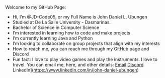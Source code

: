 Welcome to my GitHub Page:
- Hi, I’m @JD-Code05, or my Full Name is John Daniel L. Ubungen
- Studied at De La Salle University - Dasmarinas.
- Bachelor of Science in Computer Science
- I’m interested in learning how to code and make projects
- I’m currently learning Java and Python
- I’m looking to collaborate on group projects that align with my interests
- How to reach me, you can reach me through my GitHub page and Discord
- Fun fact: I love to play video games and play the instruments. I love to travel.
You can email me, here, and other details:
[Email](mailto:jdubungen805@gmailcom) 
[Discord](https://discord.com/users/748075055006744656)
LinkedIn](https://www.linkedin.com/in/john-daniel-ubungen)

<!---
JD-Code05/JD-Code05 is a ✨ special ✨ repository because its `README.md` (this file) appears on your GitHub profile.
You can click the Preview link to take a look at your changes.
--->
